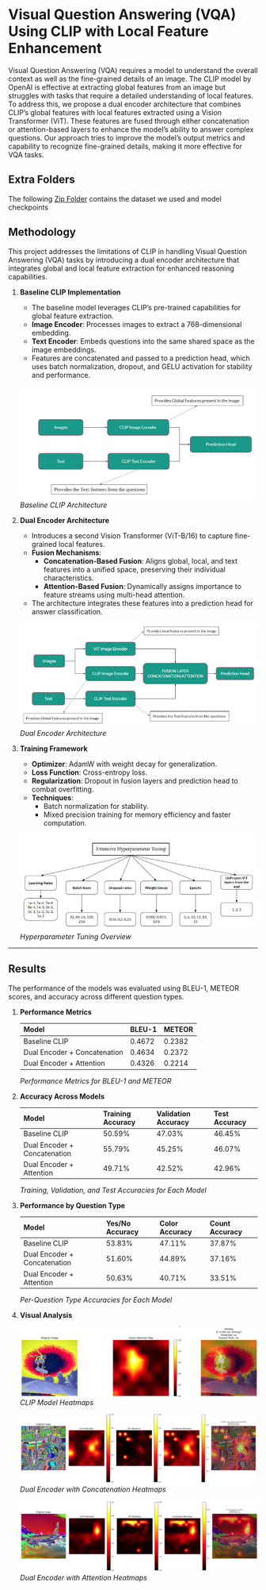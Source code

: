 # Visual Question Answering (VQA) Using CLIP with Local Feature Enhancement

Visual Question Answering (VQA) requires a model to understand the overall
context as well as the fine-grained details of an image. The CLIP model by
OpenAI is effective at extracting global features from an image but struggles
with tasks that require a detailed understanding of local features. To address
this, we propose a dual encoder architecture that combines CLIP’s global
features with local features extracted using a Vision Transformer (ViT). These
features are fused through either concatenation or attention-based layers to
enhance the model’s ability to answer complex questions. Our approach tries to
improve the model’s output metrics and capability to recognize fine-grained
details, making it more effective for VQA tasks.

## Extra Folders

The following [Zip Folder](https://drive.google.com/file/d/1y1jGg_66Aeu0TsuxfC4D4isI9wZFL6mp/view?usp=drive_link) contains the dataset we used and model checkpoints

## **Methodology**

This project addresses the limitations of CLIP in handling Visual Question
Answering (VQA) tasks by introducing a dual encoder architecture that integrates
global and local feature extraction for enhanced reasoning capabilities.

1. **Baseline CLIP Implementation**

   - The baseline model leverages CLIP’s pre-trained capabilities for global
     feature extraction.
   - **Image Encoder**: Processes images to extract a 768-dimensional embedding.
   - **Text Encoder**: Embeds questions into the same shared space as the image
     embeddings.
   - Features are concatenated and passed to a prediction head, which uses batch
     normalization, dropout, and GELU activation for stability and performance.

   ![Baseline CLIP](./readme_content/baseline-clip.png) _Baseline CLIP
   Architecture_

2. **Dual Encoder Architecture**

   - Introduces a second Vision Transformer (ViT-B/16) to capture fine-grained
     local features.
   - **Fusion Mechanisms**:
     - **Concatenation-Based Fusion**: Aligns global, local, and text features
       into a unified space, preserving their individual characteristics.
     - **Attention-Based Fusion**: Dynamically assigns importance to feature
       streams using multi-head attention.
   - The architecture integrates these features into a prediction head for
     answer classification.

   ![Dual Encoder Architecture](./readme_content/dual-encoder.png) _Dual Encoder
   Architecture_

3. **Training Framework**

   - **Optimizer**: AdamW with weight decay for generalization.
   - **Loss Function**: Cross-entropy loss.
   - **Regularization**: Dropout in fusion layers and prediction head to combat
     overfitting.
   - **Techniques**:
     - Batch normalization for stability.
     - Mixed precision training for memory efficiency and faster computation.

   ![hp tuning](./readme_content/hp-tuning.png) _Hyperparameter Tuning Overview_

---

## **Results**

The performance of the models was evaluated using BLEU-1, METEOR scores, and
accuracy across different question types.

1. **Performance Metrics**

   | **Model**                    | **BLEU-1** | **METEOR** |
   | ---------------------------- | ---------- | ---------- |
   | Baseline CLIP                | 0.4672     | 0.2382     |
   | Dual Encoder + Concatenation | 0.4634     | 0.2372     |
   | Dual Encoder + Attention     | 0.4326     | 0.2214     |

   _Performance Metrics for BLEU-1 and METEOR_

2. **Accuracy Across Models**

   | **Model**                    | **Training Accuracy** | **Validation Accuracy** | **Test Accuracy** |
   | ---------------------------- | --------------------- | ----------------------- | ----------------- |
   | Baseline CLIP                | 50.59%                | 47.03%                  | 46.45%            |
   | Dual Encoder + Concatenation | 55.79%                | 45.25%                  | 46.07%            |
   | Dual Encoder + Attention     | 49.71%                | 42.52%                  | 42.96%            |

   _Training, Validation, and Test Accuracies for Each Model_

3. **Performance by Question Type**

   | **Model**                    | **Yes/No Accuracy** | **Color Accuracy** | **Count Accuracy** |
   | ---------------------------- | ------------------- | ------------------ | ------------------ |
   | Baseline CLIP                | 53.83%              | 47.11%             | 37.87%             |
   | Dual Encoder + Concatenation | 51.60%              | 44.89%             | 37.16%             |
   | Dual Encoder + Attention     | 50.63%              | 40.71%             | 33.51%             |

   _Per-Question Type Accuracies for Each Model_

4. **Visual Analysis**

   ![CLIP Model Heatmaps](./readme_content/base-clip-res.png) 
   _CLIP Model Heatmaps_

   ![Dual Encoder with Concatenation Heatmaps](./readme_content/dual-encoder-conc-res.png)
   _Dual Encoder with Concatenation Heatmaps_

   ![Dual Encoder with Attention Heatmaps](./readme_content/dual-encoder-attention-res.png)
   _Dual Encoder with Attention Heatmaps_